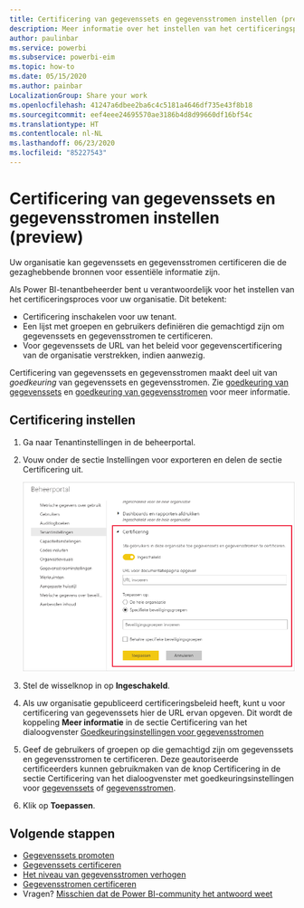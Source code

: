 ```yaml
---
title: Certificering van gegevenssets en gegevensstromen instellen (preview)
description: Meer informatie over het instellen van het certificeringsproces voor gegevenssets en gegevensstromen in uw organisatie.
author: paulinbar
ms.service: powerbi
ms.subservice: powerbi-eim
ms.topic: how-to
ms.date: 05/15/2020
ms.author: painbar
LocalizationGroup: Share your work
ms.openlocfilehash: 41247a6dbee2ba6c4c5181a4646df735e43f8b18
ms.sourcegitcommit: eef4eee24695570ae3186b4d8d99660df16bf54c
ms.translationtype: HT
ms.contentlocale: nl-NL
ms.lasthandoff: 06/23/2020
ms.locfileid: "85227543"
---
```

# <a name="set-up-dataset-and-dataflow-certification-preview"></a>Certificering van gegevenssets en gegevensstromen instellen (preview)

Uw organisatie kan gegevenssets en gegevensstromen certificeren die de gezaghebbende bronnen voor essentiële informatie zijn.

Als Power BI-tenantbeheerder bent u verantwoordelijk voor het instellen van het certificeringsproces voor uw organisatie. Dit betekent:
* Certificering inschakelen voor uw tenant.
* Een lijst met groepen en gebruikers definiëren die gemachtigd zijn om gegevenssets en gegevensstromen te certificeren.
* Voor gegevenssets de URL van het beleid voor gegevenscertificering van de organisatie verstrekken, indien aanwezig.

Certificering van gegevenssets en gegevensstromen maakt deel uit van *goedkeuring* van gegevenssets en gegevensstromen. Zie [goedkeuring van gegevenssets](../connect-data/service-datasets-promote.md) en [goedkeuring van gegevensstromen](../transform-model/service-dataflows-promote-certify.md) voor meer informatie.


## <a name="set-up-certification"></a>Certificering instellen

1. Ga naar Tenantinstellingen in de beheerportal.
1. Vouw onder de sectie Instellingen voor exporteren en delen de sectie Certificering uit.

   ![Certificering van gegevensset en gegevensstroom instellen](media/service-admin-setup-certification/service-admin-certification-setup-dialog.png)

1. Stel de wisselknop in op **Ingeschakeld**.
1. Als uw organisatie gepubliceerd certificeringsbeleid heeft, kunt u voor certificering van gegevenssets hier de URL ervan opgeven. Dit wordt de koppeling **Meer informatie** in de sectie Certificering van het dialoogvenster [Goedkeuringsinstellingen voor gegevensstromen](../connect-data/service-datasets-promote.md#request-dataset-certification) 
1. Geef de gebruikers of groepen op die gemachtigd zijn om gegevenssets en gegevensstromen te certificeren. Deze geautoriseerde certificeerders kunnen gebruikmaken van de knop Certificering in de sectie Certificering van het dialoogvenster met goedkeuringsinstellingen voor [gegevenssets](../connect-data/service-datasets-promote.md#request-dataset-certification) of [gegevensstromen](../transform-model/service-dataflows-promote-certify.md#certify-a-dataflow).
1. Klik op **Toepassen**.

## <a name="next-steps"></a>Volgende stappen
* [Gegevenssets promoten](../connect-data/service-datasets-promote.md)
* [Gegevenssets certificeren](../connect-data/service-datasets-certify.md)
* [Het niveau van gegevensstromen verhogen](../transform-model/service-dataflows-promote-certify.md#promote-a-dataflow)
* [Gegevensstromen certificeren](../transform-model/service-dataflows-promote-certify.md#certify-a-dataflow)
* Vragen? [Misschien dat de Power BI-community het antwoord weet](https://community.powerbi.com/)
